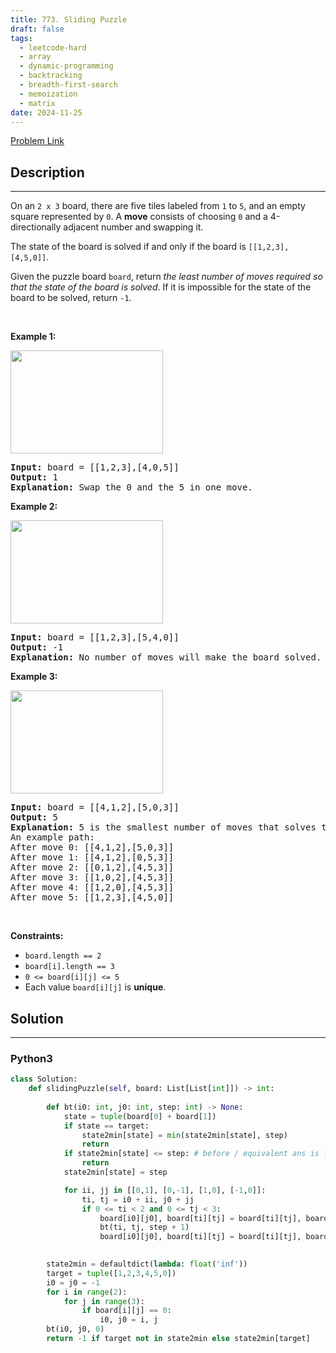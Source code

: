 ```yaml
---
title: 773. Sliding Puzzle
draft: false
tags: 
  - leetcode-hard
  - array
  - dynamic-programming
  - backtracking
  - breadth-first-search
  - memoization
  - matrix
date: 2024-11-25
---
```


[Problem Link](https://leetcode.com/problems/sliding-puzzle/)

## Description

---
<p>On an <code>2 x 3</code> board, there are five tiles labeled from <code>1</code> to <code>5</code>, and an empty square represented by <code>0</code>. A <strong>move</strong> consists of choosing <code>0</code> and a 4-directionally adjacent number and swapping it.</p>

<p>The state of the board is solved if and only if the board is <code>[[1,2,3],[4,5,0]]</code>.</p>

<p>Given the puzzle board <code>board</code>, return <em>the least number of moves required so that the state of the board is solved</em>. If it is impossible for the state of the board to be solved, return <code>-1</code>.</p>

<p>&nbsp;</p>
<p><strong class="example">Example 1:</strong></p>
<img alt="" src="https://assets.leetcode.com/uploads/2021/06/29/slide1-grid.jpg" style="width: 244px; height: 165px;" />
<pre>
<strong>Input:</strong> board = [[1,2,3],[4,0,5]]
<strong>Output:</strong> 1
<strong>Explanation:</strong> Swap the 0 and the 5 in one move.
</pre>

<p><strong class="example">Example 2:</strong></p>
<img alt="" src="https://assets.leetcode.com/uploads/2021/06/29/slide2-grid.jpg" style="width: 244px; height: 165px;" />
<pre>
<strong>Input:</strong> board = [[1,2,3],[5,4,0]]
<strong>Output:</strong> -1
<strong>Explanation:</strong> No number of moves will make the board solved.
</pre>

<p><strong class="example">Example 3:</strong></p>
<img alt="" src="https://assets.leetcode.com/uploads/2021/06/29/slide3-grid.jpg" style="width: 244px; height: 165px;" />
<pre>
<strong>Input:</strong> board = [[4,1,2],[5,0,3]]
<strong>Output:</strong> 5
<strong>Explanation:</strong> 5 is the smallest number of moves that solves the board.
An example path:
After move 0: [[4,1,2],[5,0,3]]
After move 1: [[4,1,2],[0,5,3]]
After move 2: [[0,1,2],[4,5,3]]
After move 3: [[1,0,2],[4,5,3]]
After move 4: [[1,2,0],[4,5,3]]
After move 5: [[1,2,3],[4,5,0]]
</pre>

<p>&nbsp;</p>
<p><strong>Constraints:</strong></p>

<ul>
	<li><code>board.length == 2</code></li>
	<li><code>board[i].length == 3</code></li>
	<li><code>0 &lt;= board[i][j] &lt;= 5</code></li>
	<li>Each value <code>board[i][j]</code> is <strong>unique</strong>.</li>
</ul>


## Solution

---
### Python3
``` py title='sliding-puzzle'
class Solution:
    def slidingPuzzle(self, board: List[List[int]]) -> int:
        
        def bt(i0: int, j0: int, step: int) -> None:
            state = tuple(board[0] + board[1])
            if state == target:
                state2min[state] = min(state2min[state], step)
                return
            if state2min[state] <= step: # before / equivalent ans is found
                return
            state2min[state] = step

            for ii, jj in [[0,1], [0,-1], [1,0], [-1,0]]:
                ti, tj = i0 + ii, j0 + jj
                if 0 <= ti < 2 and 0 <= tj < 3:
                    board[i0][j0], board[ti][tj] = board[ti][tj], board[i0][j0]
                    bt(ti, tj, step + 1)
                    board[i0][j0], board[ti][tj] = board[ti][tj], board[i0][j0]

        
        state2min = defaultdict(lambda: float('inf'))
        target = tuple([1,2,3,4,5,0])
        i0 = j0 = -1
        for i in range(2):
            for j in range(3):
                if board[i][j] == 0:
                    i0, j0 = i, j
        bt(i0, j0, 0)
        return -1 if target not in state2min else state2min[target]
```

